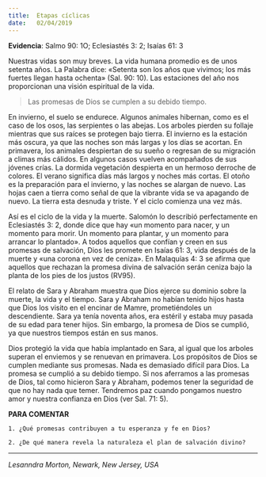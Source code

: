 ```yaml
---
title:  Etapas cíclicas 
date:   02/04/2019
---
```


**Evidencia**: Salmo 90: 1O; Eclesiastés 3: 2; Isaías 61: 3 

Nuestras vidas son muy breves. La vida humana promedio es de unos setenta años. La Palabra dice: «Setenta son los años que vivimos; los más fuertes llegan hasta ochenta» (Sal. 90: 10). Las estaciones del año nos proporcionan una visión espiritual de la vida. 

> Las promesas de Dios se cumplen a su debido tiempo. 

En invierno, el suelo se endurece. Algunos animales hibernan, como es el caso de los osos, las serpientes o las abejas. Los arboles pierden su follaje mientras que sus raíces se protegen bajo tierra. El invierno es la estación más oscura, ya que las noches son más largas y los días se acortan. En primavera, los animales despiertan de su sueño o regresan de su migración a climas más cálidos. En algunos casos vuelven acompañados de sus jóvenes crías. La dormida vegetación despierta en un hermoso derroche de colores. El verano significa días más largos y noches más cortas. El otoño es la preparación para el invierno, y las noches se alargan de nuevo. Las hojas caen a tierra como señal de que la vibrante vida se va apagando de nuevo. La tierra esta desnuda y triste. Y el ciclo comienza una vez más. 

Así es el ciclo de la vida y la muerte. Salomón lo describió perfectamente en Eclesiastés 3: 2, donde dice que hay «un momento para nacer, y un momento para morir. Un momento para plantar, y un momento para arrancar lo plantado». A todos aquellos que confían y creen en sus promesas de salvación, Dios les promete en Isaías 61: 3, vida después de la muerte y «una corona en vez de ceniza». En Malaquías 4: 3 se afirma que aquellos que rechazan la promesa divina de salvación serán ceniza bajo la planta de los pies de los justos (RV95). 

El relato de Sara y Abraham muestra que Dios ejerce su dominio sobre la muerte, la vida y el tiempo. Sara y Abraham no habían tenido hijos hasta que Dios los visito en el encinar de Mamre, prometiéndoles un descendiente. Sara ya tenía noventa años, era estéril y estaba muy pasada de su edad para tener hijos. Sin embargo, la promesa de Dios se cumplió, ya que nuestros tiempos están en sus manos. 

Dios protegió la vida que había implantado en Sara, al igual que los arboles superan el enviemos y se renuevan en primavera. Los propósitos de Dios se cumplen mediante sus promesas. Nada es demasiado difícil para Dios. La promesa se cumplió a su debido tiempo. Si nos aferramos a las promesas de Dios, tal como hicieron Sara y Abraham, podemos tener la seguridad de que no hay nada que temer. Tendremos paz cuando pongamos nuestro amor y nuestra confianza en Dios (ver Sal. 71: 5). 

**PARA COMENTAR** 

`1. ¿Qué promesas contribuyen a tu esperanza y fe en Dios?`

`2. ¿De qué manera revela la naturaleza el plan de salvación divino?`

---

_Lesanndra Morton, Newark, New Jersey, USA_